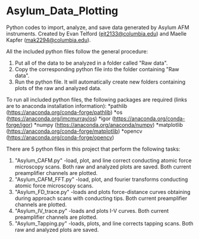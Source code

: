 # Asylum_Data_Plotting
Python codes to import, analyze, and save data generated by Asylum AFM instruments. Created by Evan Telford (ejt2133@columbia.edu) and Maelle Kapfer (mak2294@columbia.edu).

All the included python files follow the general procedure:
1) Put all of the data to be analyzed in a folder called "Raw data".
2) Copy the corresponding python file into the folder containing "Raw data".
3) Run the python file. It will automatically create new folders containing plots of the raw and analyzed data.

To run all included python files, the following packages are required (links are to anaconda installation information):
*pathlib (https://anaconda.org/conda-forge/pathlib)
*os (https://anaconda.org/jmcmurray/os)
*igor (https://anaconda.org/conda-forge/igor)
*numpy (https://anaconda.org/anaconda/numpy)
*matplotlib (https://anaconda.org/conda-forge/matplotlib)
*opencv (https://anaconda.org/conda-forge/opencv)

There are 5 python files in this project that perform the following tasks:
1) "Asylum_CAFM.py"
        -load, plot, and line correct conducting atomic force microscopy scans. Both raw and analyzed plots are saved. Both current preamplifier channels are plotted.
3) "Asylum_CAFM_FFT.py"
        -load, plot, and fourier transforms conducting atomic force microscopy scans. 
5) "Asylum_FD_trace.py"
        -loads and plots force-distance curves obtaining during approach scans with conducting tips. Both current preamplifier channels are plotted.
7) "Asylum_IV_trace.py"
        -loads and plots I-V curves. Both current preamplifier channels are plotted.
9) "Asylum_Tapping.py"
        -loads, plots, and line corrects tapping scans. Both raw and analyzed plots are saved.

